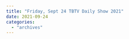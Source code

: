 ```yaml
---
title: "Friday, Sept 24 TBTV Daily Show 2021"
date: 2021-09-24
categories: 
  - "archives"
---
```




